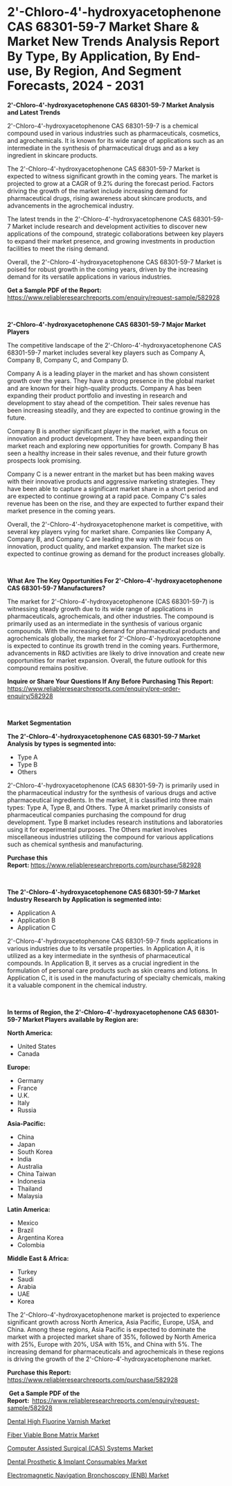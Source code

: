 <p><h1>2'-Chloro-4'-hydroxyacetophenone CAS 68301-59-7 Market Share & Market New Trends Analysis Report By Type, By Application, By End-use, By Region, And Segment Forecasts, 2024 - 2031</h1></p><p><strong>2'-Chloro-4'-hydroxyacetophenone CAS 68301-59-7 Market Analysis and Latest Trends</strong></p>
<p><p>2'-Chloro-4'-hydroxyacetophenone CAS 68301-59-7 is a chemical compound used in various industries such as pharmaceuticals, cosmetics, and agrochemicals. It is known for its wide range of applications such as an intermediate in the synthesis of pharmaceutical drugs and as a key ingredient in skincare products.</p><p>The 2'-Chloro-4'-hydroxyacetophenone CAS 68301-59-7 Market is expected to witness significant growth in the coming years. The market is projected to grow at a CAGR of 9.2% during the forecast period. Factors driving the growth of the market include increasing demand for pharmaceutical drugs, rising awareness about skincare products, and advancements in the agrochemical industry.</p><p>The latest trends in the 2'-Chloro-4'-hydroxyacetophenone CAS 68301-59-7 Market include research and development activities to discover new applications of the compound, strategic collaborations between key players to expand their market presence, and growing investments in production facilities to meet the rising demand.</p><p>Overall, the 2'-Chloro-4'-hydroxyacetophenone CAS 68301-59-7 Market is poised for robust growth in the coming years, driven by the increasing demand for its versatile applications in various industries.</p></p>
<p><strong>Get a Sample PDF of the Report:&nbsp;</strong> <a href="https://www.reliableresearchreports.com/enquiry/request-sample/582928">https://www.reliableresearchreports.com/enquiry/request-sample/582928</a></p>
<p>&nbsp;</p>
<p><strong>2'-Chloro-4'-hydroxyacetophenone CAS 68301-59-7 Major Market Players</strong></p>
<p><p>The competitive landscape of the 2'-Chloro-4'-hydroxyacetophenone CAS 68301-59-7 market includes several key players such as Company A, Company B, Company C, and Company D. </p><p>Company A is a leading player in the market and has shown consistent growth over the years. They have a strong presence in the global market and are known for their high-quality products. Company A has been expanding their product portfolio and investing in research and development to stay ahead of the competition. Their sales revenue has been increasing steadily, and they are expected to continue growing in the future.</p><p>Company B is another significant player in the market, with a focus on innovation and product development. They have been expanding their market reach and exploring new opportunities for growth. Company B has seen a healthy increase in their sales revenue, and their future growth prospects look promising.</p><p>Company C is a newer entrant in the market but has been making waves with their innovative products and aggressive marketing strategies. They have been able to capture a significant market share in a short period and are expected to continue growing at a rapid pace. Company C's sales revenue has been on the rise, and they are expected to further expand their market presence in the coming years.</p><p>Overall, the 2'-Chloro-4'-hydroxyacetophenone market is competitive, with several key players vying for market share. Companies like Company A, Company B, and Company C are leading the way with their focus on innovation, product quality, and market expansion. The market size is expected to continue growing as demand for the product increases globally.</p></p>
<p>&nbsp;</p>
<p><strong>What Are The Key Opportunities For 2'-Chloro-4'-hydroxyacetophenone CAS 68301-59-7 Manufacturers?</strong></p>
<p><p>The market for 2'-Chloro-4'-hydroxyacetophenone (CAS 68301-59-7) is witnessing steady growth due to its wide range of applications in pharmaceuticals, agrochemicals, and other industries. The compound is primarily used as an intermediate in the synthesis of various organic compounds. With the increasing demand for pharmaceutical products and agrochemicals globally, the market for 2'-Chloro-4'-hydroxyacetophenone is expected to continue its growth trend in the coming years. Furthermore, advancements in R&D activities are likely to drive innovation and create new opportunities for market expansion. Overall, the future outlook for this compound remains positive.</p></p>
<p><strong>Inquire or Share Your Questions If Any Before Purchasing This Report:</strong> <a href="https://www.reliableresearchreports.com/enquiry/pre-order-enquiry/582928">https://www.reliableresearchreports.com/enquiry/pre-order-enquiry/582928</a></p>
<p>&nbsp;</p>
<p><strong>Market Segmentation</strong></p>
<p><strong>The 2'-Chloro-4'-hydroxyacetophenone CAS 68301-59-7 Market Analysis by types is segmented into:</strong></p>
<p><ul><li>Type A</li><li>Type B</li><li>Others</li></ul></p>
<p><p>2'-Chloro-4'-hydroxyacetophenone (CAS 68301-59-7) is primarily used in the pharmaceutical industry for the synthesis of various drugs and active pharmaceutical ingredients. In the market, it is classified into three main types: Type A, Type B, and Others. Type A market primarily consists of pharmaceutical companies purchasing the compound for drug development. Type B market includes research institutions and laboratories using it for experimental purposes. The Others market involves miscellaneous industries utilizing the compound for various applications such as chemical synthesis and manufacturing.</p></p>
<p><strong>Purchase this Report:&nbsp;</strong><a href="https://www.reliableresearchreports.com/purchase/582928">https://www.reliableresearchreports.com/purchase/582928</a></p>
<p>&nbsp;</p>
<p><strong>The 2'-Chloro-4'-hydroxyacetophenone CAS 68301-59-7 Market Industry Research by Application is segmented into:</strong></p>
<p><ul><li>Application A</li><li>Application B</li><li>Application C</li></ul></p>
<p><p>2'-Chloro-4'-hydroxyacetophenone CAS 68301-59-7 finds applications in various industries due to its versatile properties. In Application A, it is utilized as a key intermediate in the synthesis of pharmaceutical compounds. In Application B, it serves as a crucial ingredient in the formulation of personal care products such as skin creams and lotions. In Application C, it is used in the manufacturing of specialty chemicals, making it a valuable component in the chemical industry.</p></p>
<p>&nbsp;</p>
<p><strong>In terms of Region, the 2'-Chloro-4'-hydroxyacetophenone CAS 68301-59-7 Market Players available by Region are:</strong></p>
<p>
    <p> <strong> North America: </strong>
        <ul>
            <li>United States</li>
            <li>Canada</li>
        </ul>
        </p> 
    <p> <strong> Europe: </strong>
        <ul>
            <li>Germany</li>
            <li>France</li>
            <li>U.K.</li>
            <li>Italy</li>
            <li>Russia</li>
        </ul>
        </p> 
    <p> <strong> Asia-Pacific: </strong>
        <ul>
            <li>China</li>
            <li>Japan</li>
            <li>South Korea</li>
            <li>India</li>
            <li>Australia</li>
            <li>China Taiwan</li>
            <li>Indonesia</li>
            <li>Thailand</li>
            <li>Malaysia</li>
        </ul>
        </p> 
    <p> <strong> Latin America: </strong>
        <ul>
            <li>Mexico</li>
            <li>Brazil</li>
            <li>Argentina Korea</li>
            <li>Colombia</li>
        </ul>
        </p> 
    <p> <strong> Middle East & Africa: </strong>
        <ul>
            <li>Turkey</li>
            <li>Saudi</li>
            <li>Arabia</li>
            <li>UAE</li>
            <li>Korea</li>
        </ul>
    </p>
    </p>
<p><p>The 2'-Chloro-4'-hydroxyacetophenone market is projected to experience significant growth across North America, Asia Pacific, Europe, USA, and China. Among these regions, Asia Pacific is expected to dominate the market with a projected market share of 35%, followed by North America with 25%, Europe with 20%, USA with 15%, and China with 5%. The increasing demand for pharmaceuticals and agrochemicals in these regions is driving the growth of the 2'-Chloro-4'-hydroxyacetophenone market.</p></p>
<p><strong>Purchase this Report: </strong><a href="https://www.reliableresearchreports.com/purchase/582928">https://www.reliableresearchreports.com/purchase/582928</a></p>
<p>&nbsp;<strong>Get a Sample PDF of the Report:&nbsp;&nbsp;</strong><a href="https://www.reliableresearchreports.com/enquiry/request-sample/582928">https://www.reliableresearchreports.com/enquiry/request-sample/582928</a></p>
<p><strong></strong></p>
<p><p><a href="https://medium.com/@caligoldner/dental-high-fluorine-varnish-market-share-evolution-and-market-growth-trends-2024-2031-27eeeda77f8c">Dental High Fluorine Varnish Market</a></p><p><a href="https://medium.com/@andrewhills1925/fiber-viable-bone-matrix-market-insight-market-trends-growth-forecasted-from-2024-to-2031-e13716adaebb">Fiber Viable Bone Matrix Market</a></p><p><a href="https://medium.com/@freedayundt/computer-assisted-surgical-cas-systems-market-outlook-industry-overview-and-forecast-2024-to-80e56cc83522">Computer Assisted Surgical (CAS) Systems Market</a></p><p><a href="https://medium.com/@freedayundt/dental-prosthetic-amp-implant-consumables-market-comprehensive-assessment-by-type-application-bde7aa632fe3">Dental Prosthetic & Implant Consumables Market</a></p><p><a href="https://medium.com/@caligoldner/electromagnetic-navigation-bronchoscopy-enb-market-trends-forecast-and-competitive-analysis-to-de66a69405ec">Electromagnetic Navigation Bronchoscopy (ENB) Market</a></p></p>